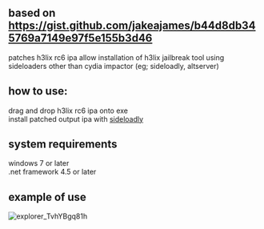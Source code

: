 ## based on https://gist.github.com/jakeajames/b44d8db345769a7149e97f5e155b3d46
patches h3lix rc6 ipa allow installation of h3lix jailbreak tool using sideloaders other than cydia impactor (eg; sideloadly, altserver)

## how to use:
drag and drop h3lix rc6 ipa onto exe  
install patched output ipa with [sideloadly](https://sideloadly.io)

## system requirements
windows 7 or later  
.net framework 4.5 or later

## example of use
![explorer_TvhYBgq81h](https://user-images.githubusercontent.com/48113593/158677940-bbe42d3e-dba6-42d2-9033-2e7cd41f37ac.gif)
